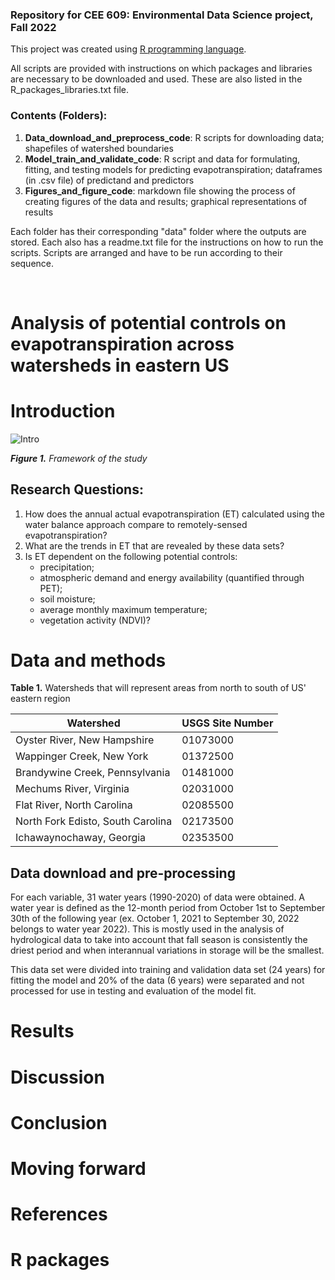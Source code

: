 ### Repository for CEE 609: Environmental Data Science project, Fall 2022

This project was created using [R programming language](https://www.r-project.org/).

All scripts are provided with instructions on which packages and libraries are necessary to be downloaded and used. These are also listed in the R_packages_libraries.txt file.

### Contents (Folders):

1. **Data_download_and_preprocess_code**: R scripts for downloading data; shapefiles of watershed boundaries
2. **Model_train_and_validate_code**: R script and data for formulating, fitting, and testing models for predicting evapotranspiration; dataframes (in .csv file) of predictand and predictors
3. **Figures_and_figure_code**: markdown file showing the process of creating figures of the data and results; graphical representations of results

Each folder has their corresponding "data" folder where the outputs are stored. Each also has a readme.txt file for the instructions on how to run the scripts. Scripts are arranged and have to be run according to their sequence.

&nbsp;

# Analysis of potential controls on evapotranspiration across watersheds in eastern US

# Introduction

![Intro](https://user-images.githubusercontent.com/95758941/207928238-02a77db6-31ab-4d58-8436-7121d1437a2a.png)

_**Figure 1.** Framework of the study_


## Research Questions:

1. How does the annual actual evapotranspiration (ET) calculated using the water balance approach compare to remotely-sensed evapotranspiration?
2. What are the trends in ET that are revealed by these data sets?
3. Is ET dependent on the following potential controls: 
    - precipitation;
    - atmospheric demand and energy availability (quantified through PET);
    - soil moisture;
    - average monthly maximum temperature;
    - vegetation activity (NDVI)?


# Data and methods

**Table 1.** Watersheds that will represent areas from north to south of US' eastern region

| Watershed  | USGS Site Number |
| ------------- | ------------- |
| Oyster River, New Hampshire  | 01073000  |
| Wappinger Creek, New York  | 01372500  |
| Brandywine Creek, Pennsylvania  | 01481000  |
| Mechums River, Virginia  | 02031000  |
| Flat River, North Carolina  | 02085500  |
| North Fork Edisto, South Carolina  | 02173500  |
| Ichawaynochaway, Georgia  | 02353500  |

## Data download and pre-processing

For each variable, 31 water years (1990-2020) of data were obtained. A water year is defined as the 12-month period from October 1st to September 30th of the following year (ex. October 1, 2021 to September 30, 2022 belongs to water year 2022). This is mostly used in the analysis of hydrological data to take into account that fall season is consistently the driest period and when interannual variations in storage will be the smallest. 

This data set were divided into training and validation data set (24 years) for fitting the model and 20% of the data (6 years) were separated and not processed for use in testing and evaluation of the model fit.



# Results

# Discussion

# Conclusion

# Moving forward

# References

# R packages

